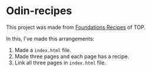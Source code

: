 # Odin-recipes

This project was made from [Foundations Recipes](https://www.theodinproject.com/lessons/foundations-recipes) of TOP.

In this, I've made this arrangements:

1. Made a `index.html` file.
2. Made three pages and each page has a recipe.
3. Link all three pages in `index.html` file.

